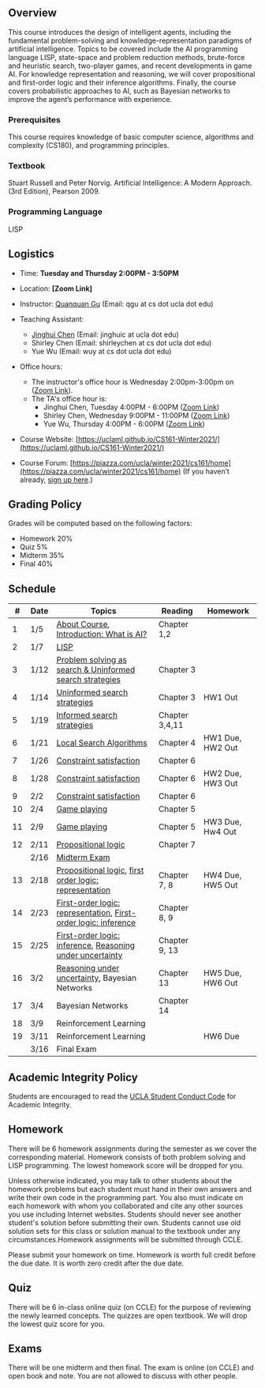 
## Overview
This course introduces the design of intelligent agents, including the fundamental problem-solving and knowledge-representation paradigms of artificial intelligence. Topics to be covered include the AI programming language LISP, state-space and problem reduction methods, brute-force and heuristic search, two-player games, and recent developments in game AI. For knowledge representation and reasoning, we will cover propositional and first-order logic and their inference algorithms. Finally, the course covers probabilistic approaches to AI, such as Bayesian networks to improve the agent’s performance with experience.

### Prerequisites
This course requires knowledge of basic computer science, algorithms and complexity (CS180), and programming principles.
### Textbook

Stuart Russell and Peter Norvig. Artificial Intelligence: A Modern Approach. (3rd Edition), Pearson 2009.

### Programming Language
LISP

## Logistics
<!--University of California, Los Angeles  -->
- Time: **Tuesday and Thursday 2:00PM - 3:50PM**
- Location: **[Zoom Link]**  
- Instructor: [Quanquan Gu](http://web.cs.ucla.edu/~qgu/) (Email: qgu at cs dot ucla dot edu)   
- Teaching Assistant: 
    - [Jinghui Chen](http://web.cs.ucla.edu/~jhchen/) (Email: jinghuic at ucla dot edu)
    - Shirley Chen (Email: shirleychen at cs dot ucla dot edu)
    - Yue Wu (Email: wuy at cs dot ucla dot edu)
    
- Office hours: 
    - The instructor's office hour is Wednesday 2:00pm-3:00pm on ([Zoom Link](https://ucla.zoom.us/j/95922207026?pwd=TmQ2THJoWVlENmhObVpUNWFJWDhhQT09)). 
    - The TA's office hour is: 
        - Jinghui Chen, Tuesday 4:00PM - 6:00PM ([Zoom Link](https://ucla.zoom.us/j/99792354291?pwd=TksxSU15Rm4xTzJ5OXg1MVpvdTJ4Zz09))
        - Shirley Chen, Wednesday 9:00PM - 11:00PM ([Zoom Link](https://ucla.zoom.us/j/91975431421?pwd=YlBsUXJldVZUSWVyTGZ6eFhBWDM2dz09))
        - Yue Wu, Thursday 4:00PM - 6:00PM ([Zoom Link](https://ucla.zoom.us/j/97555631173?pwd=L3dqYUppamdQK3huZGF6Nzh1L0E5UT09))
- Course Website: [https://uclaml.github.io/CS161-Winter2021/](https://uclaml.github.io/CS161-Winter2021/)
- Course Forum: [https://piazza.com/ucla/winter2021/cs161/home](https://piazza.com/ucla/winter2021/cs161/home)
(If you haven’t already, [sign up here](piazza.com/ucla/winter2021/cs161).)






## Grading Policy
 
Grades will be computed based on the following factors:

- Homework 20%
- Quiz 5%
- Midterm 35%
- Final 40%

## Schedule

| #  | Date  | Topics  |  Reading | Homework  |
|---|---|---|---|---|
| 1  | 1/5  |  [About Course](https://www.dropbox.com/s/6v49m2i9g6f18h3/Lecture0.pdf?dl=0), [Introduction: What is AI?](https://www.dropbox.com/s/o9wft7ybkmhqgxr/Lecture1.pdf?dl=0) |  Chapter 1,2 |   |
| 2 | 1/7 | [LISP](https://www.dropbox.com/s/9rqb830n8gr84tt/Lecture2.pdf?dl=0) | | |
| 3 | 1/12 | [Problem solving as search & Uninformed search strategies](https://www.dropbox.com/s/lwwxo28aee5bshv/Lecture3.pdf?dl=0) | Chapter 3 | |
| 4 | 1/14 | [Uninformed search strategies](https://www.dropbox.com/s/lwwxo28aee5bshv/Lecture3.pdf?dl=0) | Chapter 3 | HW1 Out |
| 5 | 1/19 | [Informed search strategies](https://www.dropbox.com/s/dvqksgu4ozo2pcc/lecture4.pdf?dl=0)| Chapter 3,4,11 |  |
| 6 | 1/21 | [Local Search Algorithms](https://www.dropbox.com/s/irybdjzo0tg29ac/lecture5.pdf?dl=0) | Chapter 4 | HW1 Due, HW2 Out|
| 7 | 1/26 | [Constraint satisfaction](https://www.dropbox.com/s/a5n216pmrtdhsaw/Lecture6.pdf?dl=0) | Chapter 6 | |
| 8 | 1/28 | [Constraint satisfaction](https://www.dropbox.com/s/rx2zq0wgjy7c7hm/Lecture6.pdf?dl=0) | Chapter 6 | HW2 Due, HW3 Out|
| 9 | 2/2 | [Constraint satisfaction](https://www.dropbox.com/s/rx2zq0wgjy7c7hm/Lecture6.pdf?dl=0) | Chapter 6 | |
| 10 | 2/4 | [Game playing](https://www.dropbox.com/s/1h9scrlorvdmnpf/Lecture7.pdf?dl=0) | Chapter 5 |  |
| 11 | 2/9 | [Game playing](https://www.dropbox.com/s/1h9scrlorvdmnpf/Lecture7.pdf?dl=0) | Chapter 5 | HW3 Due, Hw4 Out |
| 12 | 2/11 | [Propositional logic](https://www.dropbox.com/s/7uevivcb05kwmt6/Lecture8.pdf?dl=0) | Chapter 7 | |
|  | 2/16 | [Midterm Exam](https://www.dropbox.com/s/lhk376z72t6acfy/CS161%20Study%20Guide.docx?dl=0) | | |
| 13 | 2/18 | [Propositional logic](https://www.dropbox.com/s/7uevivcb05kwmt6/Lecture8.pdf?dl=0), [first order logic: representation](https://www.dropbox.com/s/weocjgar0rkx2n8/Lecture9.pdf?dl=0) | Chapter 7, 8 | HW4 Due, HW5 Out |
| 14 | 2/23 | [First-order logic: representation](https://www.dropbox.com/s/weocjgar0rkx2n8/Lecture9.pdf?dl=0), [First-order logic: inference](https://www.dropbox.com/s/2k7lnkw4xm1f5o1/Lecture10.pdf?dl=0) | Chapter 8, 9 |  |
| 15 | 2/25 | [First-order logic: inference](https://www.dropbox.com/s/2k7lnkw4xm1f5o1/Lecture10.pdf?dl=0), [Reasoning under uncertainty](https://www.dropbox.com/s/6aqiwmdk317llun/Lecture11.pdf?dl=0) | Chapter 9, 13 |  |
| 16 | 3/2 | [Reasoning under uncertainty](https://www.dropbox.com/s/6aqiwmdk317llun/Lecture11.pdf?dl=0), Bayesian Networks | Chapter 13 | HW5 Due, HW6 Out |
| 17 | 3/4 | Bayesian Networks | Chapter 14 |  |
| 18 | 3/9 | Reinforcement Learning |  | |
| 19 | 3/11 | Reinforcement Learning |  | HW6 Due |
| | 3/16 | Final Exam | |  |

## Academic Integrity Policy
Students are encouraged to read the [UCLA Student Conduct Code](https://www.deanofstudents.ucla.edu/Individual-Student-Code) for Academic Integrity. 

## Homework
There will be 6 homework assignments during the semester as we cover the corresponding material. Homework consists of both problem solving and LISP programming. The lowest homework score will be dropped for you.

Unless otherwise indicated, you may talk to other students about the homework problems but each student must hand in their own answers and write their own code in the programming part. You also must indicate on each homework with whom you collaborated and cite any other sources you use including Internet websites. Students should never see another student's solution before submitting their own. Students cannot use old solution sets for this class or solution manual to the textbook under any circumstances.Homework assignments will be submitted through CCLE. 

Please submit your homework on time. Homework is worth full credit before the due date. It is worth zero credit after the due date.

## Quiz

There will be 6 in-class online quiz (on CCLE) for the purpose of reviewing the newly learned concepts. The quizzes are open textbook. We will drop the lowest quiz score for you.

## Exams

There will be one midterm and then final. The exam is online (on CCLE) and open book and note. You are not allowed to discuss with other people.

